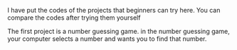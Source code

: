 I have put the codes of the projects that beginners can try here. You can compare the codes after trying them yourself

The first project is a number guessing game.
in the number guessing game, your computer selects a number and wants you to find that number.
